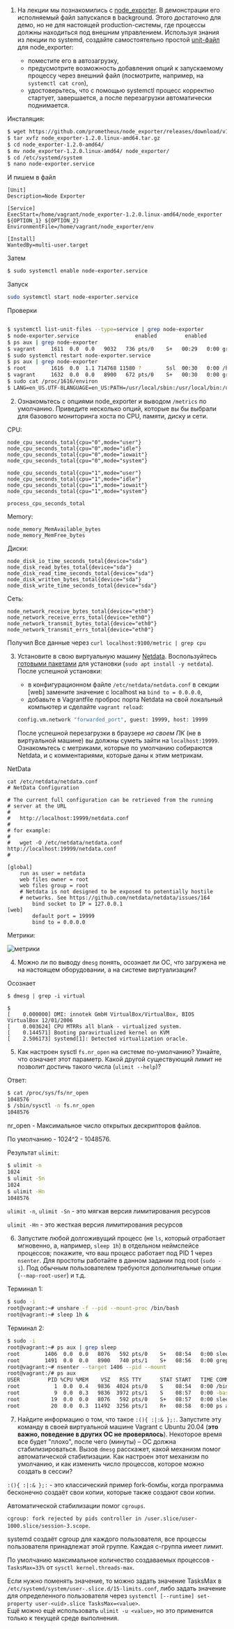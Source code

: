 
1. На лекции мы познакомились с [node_exporter](https://github.com/prometheus/node_exporter/releases). В демонстрации его 
   исполняемый файл запускался в background. Этого достаточно для демо, но не для настоящей production-системы, где 
   процессы должны находиться под внешним управлением. Используя знания из лекции по systemd, создайте самостоятельно простой 
   [unit-файл](https://www.freedesktop.org/software/systemd/man/systemd.service.html) для node_exporter:

   * поместите его в автозагрузку,
   * предусмотрите возможность добавления опций к запускаемому процессу через внешний файл (посмотрите, например, на `systemctl cat cron`),
   * удостоверьтесь, что с помощью systemctl процесс корректно стартует, завершается, а после перезагрузки автоматически поднимается.
   

Инсталяция:  

```bash
$ wget https://github.com/prometheus/node_exporter/releases/download/v1.2.0/node_exporter-1.2.0.linux-amd64.tar.gz
$ tar xvfz node_exporter-1.2.0.linux-amd64.tar.gz
$ cd node_exporter-1.2.0-amd64/
$ mv node_exporter-1.2.0.linux-amd64/ node_exporter/
$ cd /etc/systemd/system
$ nano node-exporter.service
```

И пишем в файл

```
[Unit]
Description=Node Exporter
 
[Service]
ExecStart=/home/vagrant/node_exporter-1.2.0.linux-amd64/node_exporter ${OPTION_1} ${OPTION_2}
EnvironmentFile=/home/vagrant/node_exporter/env
 
[Install]
WantedBy=multi-user.target
```

Затем
  
```bash
$ sudo systemctl enable node-exporter.service
```

Запуск

```bash
sudo systemctl start node-exporter.service
```

Проверки

```bash

$ systemctl list-unit-files --type=service | grep node-exporter
$ node-exporter.service                  enabled         enabled      
$ ps aux | grep node-exporter
$ vagrant     1611  0.0  0.0   9032   736 pts/0    S+   00:29   0:00 grep --color=auto node-exporter
$ sudo systemctl restart node-exporter.service
$ ps aux | grep node-exporter
$ root        1616  0.0  1.1 714768 11580 ?        Ssl  00:30   0:00 /home/vagrant/node_exporter/node_exporter
$ vagrant     1632  0.0  0.0   8900   672 pts/0    S+   00:30   0:00 grep --color=auto node_ex
$ sudo cat /proc/1616/environ
$ LANG=en_US.UTF-8LANGUAGE=en_US:PATH=/usr/local/sbin:/usr/local/bin:/usr/sbin:/usr/bin:/sbin:/bin:/snap/binINVOCATION_ID=ee1f96f4138f46be8e7f5c096fd19642JOURNAL_STREAM=9:31245
```

2. Ознакомьтесь с опциями node_exporter и выводом `/metrics` по умолчанию. Приведите несколько опций, которые вы бы 
   выбрали для базового мониторинга хоста по CPU, памяти, диску и сети.

CPU:

```  
node_cpu_seconds_total{cpu="0",mode="user"}
node_cpu_seconds_total{cpu="0",mode="idle"}  
node_cpu_seconds_total{cpu="0",mode="iowait"}  
node_cpu_seconds_total{cpu="0",mode="system"}  

node_cpu_seconds_total{cpu="1",mode="user"}
node_cpu_seconds_total{cpu="1",mode="idle"}  
node_cpu_seconds_total{cpu="1",mode="iowait"}  
node_cpu_seconds_total{cpu="1",mode="system"}  

process_cpu_seconds_total  
```


Memory: 

``` 
node_memory_MemAvailable_bytes  
node_memory_MemFree_bytes  
```

Диски:  

```
node_disk_io_time_seconds_total{device="sda"}
node_disk_read_bytes_total{device="sda"}  
node_disk_read_time_seconds_total{device="sda"}  
node_disk_written_bytes_total{device="sda"}
node_disk_write_time_seconds_total{device="sda"}  
```

Сеть: 

```
node_network_receive_bytes_total{device="eth0"}  
node_network_receive_errs_total{device="eth0"}  
node_network_transmit_bytes_total{device="eth0"}  
node_network_transmit_errs_total{device="eth0"}
```

Получил Все данные через ```curl localhost:9100/metric | grep cpu```

3. Установите в свою виртуальную машину [Netdata](https://github.com/netdata/netdata). 
   Воспользуйтесь [готовыми пакетами](https://packagecloud.io/netdata/netdata/install) для установки (`sudo apt install -y netdata`). 
   После успешной установки:
   * в конфигурационном файле `/etc/netdata/netdata.conf` в секции [web] замените значение с localhost на `bind to = 0.0.0.0`,
   * добавьте в Vagrantfile проброс порта Netdata на свой локальный компьютер и сделайте `vagrant reload`:

    ```bash
    config.vm.network "forwarded_port", guest: 19999, host: 19999
    ```

   После успешной перезагрузки в браузере *на своем ПК* (не в виртуальной машине) вы должны суметь зайти на `localhost:19999`. 
   Ознакомьтесь с метриками, которые по умолчанию собираются Netdata, и с комментариями, которые даны к этим метрикам.

NetData

```
cat /etc/netdata/netdata.conf
# NetData Configuration

# The current full configuration can be retrieved from the running
# server at the URL
#
#   http://localhost:19999/netdata.conf
#
# for example:
#
#   wget -O /etc/netdata/netdata.conf http://localhost:19999/netdata.conf
#

[global]
	run as user = netdata
	web files owner = root
	web files group = root
	# Netdata is not designed to be exposed to potentially hostile
	# networks. See https://github.com/netdata/netdata/issues/164
        bind socket to IP = 127.0.0.1
[web]
        default port = 19999
        bind to = 0.0.0.0
```

Метрики:

![метрики](netdata.png)

4. Можно ли по выводу `dmesg` понять, осознает ли ОС, что загружена не на настоящем оборудовании, а на системе виртуализации?

Осознает

```
$ dmesg | grep -i virtual

$
[    0.000000] DMI: innotek GmbH VirtualBox/VirtualBox, BIOS VirtualBox 12/01/2006
[    0.003624] CPU MTRRs all blank - virtualized system.
[    0.144571] Booting paravirtualized kernel on KVM
[    2.506173] systemd[1]: Detected virtualization oracle.
```

5. Как настроен sysctl `fs.nr_open` на системе по-умолчанию? Узнайте, что означает этот параметр. Какой другой существующий лимит не 
   позволит достичь такого числа (`ulimit --help`)?  
   
Ответ:

```bash
$ cat /proc/sys/fs/nr_open
1048576
$ /sbin/sysctl -n fs.nr_open
1048576
```  
nr_open - Максимальное число открытых дескрипторов файлов. 

По умолчанию - 1024^2 - 1048576.

Результат `ulimit`:  

```bash
$ ulimit -n
1024
$ ulimit -Sn
1024
$ ulimit -Hn
1048576
```  

`ulimit -n`, `ulimit -Sn` - это мягкая версия лимитирования ресурсов

`ulimit -Hn` - это жесткая версия лимитирования ресурсов


6. Запустите любой долгоживущий процесс (не `ls`, который отработает мгновенно, а, например, `sleep 1h`) в 
   отдельном неймспейсе процессов; покажите, что ваш процесс работает под PID 1 через `nsenter`. Для простоты 
   работайте в данном задании под root (`sudo -i`). Под обычным пользователем требуются дополнительные опции (`--map-root-user`) и т.д.
   

Терминал 1:  

```bash
$ sudo -i
root@vagrant:~# unshare -f --pid --mount-proc /bin/bash
root@vagrant:~# sleep 1h &
```  

Терминал 2:

```bash
$ sudo -i
root@vagrant:~# ps aux | grep sleep
root        1406  0.0  0.0   8076   592 pts/0    S+   08:54   0:00 sleep 1h
root        1491  0.0  0.0   8900   740 pts/1    S+   08:56   0:00 grep --color=auto sleep
root@vagrant:~# nsenter --target 1406 --pid --mount
root@vagrant:/# ps aux
USER         PID %CPU %MEM    VSZ   RSS TTY      STAT START   TIME COMMAND
root           1  0.0  0.4   9836  4024 pts/0    S    08:54   0:00 /bin/bash
root           9  0.0  0.3   9836  3972 pts/1    S    08:57   0:00 -bash
root          19  0.0  0.0   8076   592 pts/0    S+   08:57   0:00 sleep 1h
root          20  0.0  0.3  11492  3256 pts/1    R+   08:58   0:00 ps aux
```

7. Найдите информацию о том, что такое `:(){ :|:& };:`. Запустите эту команду в своей виртуальной машине Vagrant с Ubuntu 20.04 
   (**это важно, поведение в других ОС не проверялось**). Некоторое время все будет "плохо", после чего (минуты) – ОС должна стабилизироваться. 
   Вызов `dmesg` расскажет, какой механизм помог автоматической стабилизации. Как настроен этот механизм по умолчанию, и как изменить число процессов, 
   которое можно создать в сессии?


`:(){ :|:& };:` - это классический пример fork-бомбы, когда программа бесконечно создаёт свои копии, которые также создают свои копии.

Автоматической стабилизации помог ```cgroups```. 

```cgroup: fork rejected by pids controller in /user.slice/user-1000.slice/session-3.scope```. 

systemd создаёт cgroup для каждого пользователя, все процессы пользователя принадлежат этой группе. Каждая c-группа имеет лимит.

По умолчанию максимальное количество создаваемых процессов - ```TasksMax=33%``` от ```sysctl kernel.threads-max```.

Если нужно поменять значение, то можно задать значение TasksMax в `/etc/systemd/system/user-.slice.d/15-limits.conf`, либо задать значение для определенного пользователя через `systemctl [--runtime] set-property user-<uid>.slice TasksMax=<value>`.  
Ещё можно ещё использовать `ulimit -u <value>`, но это применится только к текущей среде выполнения.

